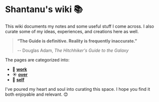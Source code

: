 # Shantanu's wiki 📚

This wiki documents my notes and some useful stuff I come across. I also curate some of my ideas, experiences, and creations here as well.

> **“The Guide is definitive. Reality is frequently inaccurate.”**
>
> -- Douglas Adam, _The Hitchhiker's Guide to the Galaxy_

The pages are categorized into:

- 🌱 **[work](work)**
- ☀️ **[over](over)**
- 🌺 **[self](self)**

I've poured my heart and soul into curating this space. I hope you find it both enjoyable and relevant. 😊
